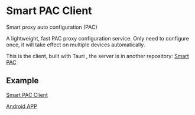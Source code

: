 # Smart PAC Client

Smart proxy auto configuration (PAC)

A lightweight, fast PAC proxy configuration service. Only need to configure once, it will take effect on multiple devices automatically.

This is the client, built with Tauri , the server is in another repository: [Smart PAC](https://github.com/haovei/smart-pac)

## Example

[Smart PAC Client](https://w.quteam.com/smart-pac)

[Android APP](https://play.google.com/store/apps/details?id=com.quteam.smartpac.app)
